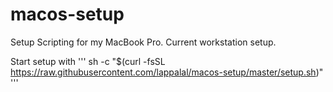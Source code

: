 # macos-setup
Setup Scripting for my MacBook Pro. Current workstation setup.

Start setup with
'''
sh -c "$(curl -fsSL https://raw.githubusercontent.com/lappalal/macos-setup/master/setup.sh)"
'''
